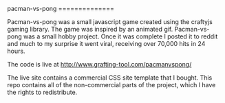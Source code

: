 pacman-vs-pong ==============


Pacman-vs-pong was a small javascript game created using the craftyjs gaming library.  The
game was inspired by an animated gif.  Pacman-vs-pong was a small hobby project.  Once it
was complete I posted it to reddit and much to my surprise it went viral, receiving over
70,000 hits in 24 hours.

The code is live at http://www.grafting-tool.com/pacmanvspong/

The live site contains a commercial CSS site template that I bought.  This repo contains
all of the non-commercial parts of the project, which I have the rights to redistribute.

